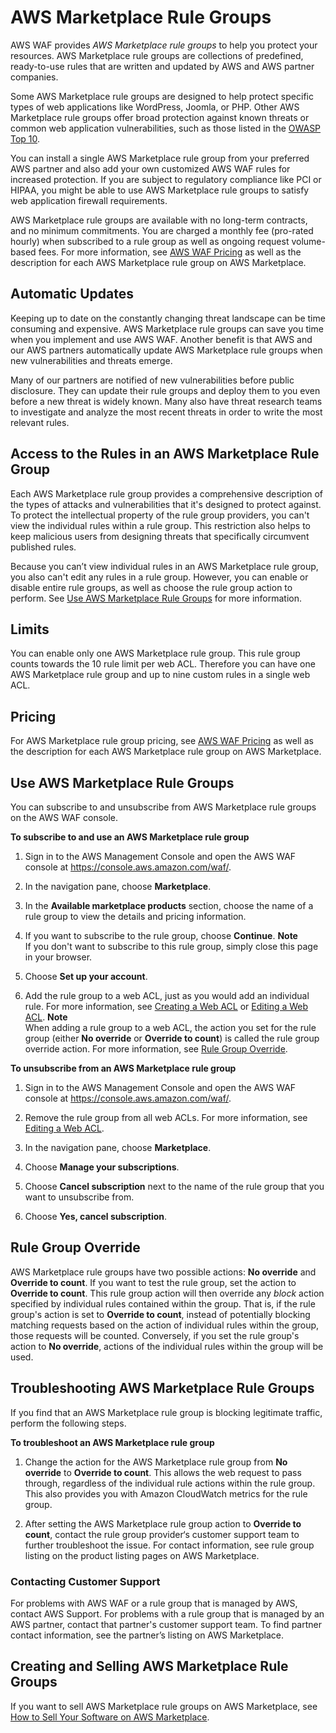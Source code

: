 # AWS Marketplace Rule Groups<a name="waf-managed-rule-groups"></a>

AWS WAF provides *AWS Marketplace rule groups* to help you protect your resources\. AWS Marketplace rule groups are collections of predefined, ready\-to\-use rules that are written and updated by AWS and AWS partner companies\.

Some AWS Marketplace rule groups are designed to help protect specific types of web applications like WordPress, Joomla, or PHP\. Other AWS Marketplace rule groups offer broad protection against known threats or common web application vulnerabilities, such as those listed in the [OWASP Top 10](https://www.owasp.org/index.php/Category:OWASP_Top_Ten_Project)\.

You can install a single AWS Marketplace rule group from your preferred AWS partner and also add your own customized AWS WAF rules for increased protection\. If you are subject to regulatory compliance like PCI or HIPAA, you might be able to use AWS Marketplace rule groups to satisfy web application firewall requirements\.

 AWS Marketplace rule groups are available with no long\-term contracts, and no minimum commitments\. You are charged a monthly fee \(pro\-rated hourly\) when subscribed to a rule group as well as ongoing request volume\-based fees\. For more information, see [AWS WAF Pricing](https://aws.amazon.com/waf/pricing/) as well as the description for each AWS Marketplace rule group on AWS Marketplace\.

## Automatic Updates<a name="waf-managed-rule-group-updates"></a>

Keeping up to date on the constantly changing threat landscape can be time consuming and expensive\. AWS Marketplace rule groups can save you time when you implement and use AWS WAF\. Another benefit is that AWS and our AWS partners automatically update AWS Marketplace rule groups when new vulnerabilities and threats emerge\.

Many of our partners are notified of new vulnerabilities before public disclosure\. They can update their rule groups and deploy them to you even before a new threat is widely known\. Many also have threat research teams to investigate and analyze the most recent threats in order to write the most relevant rules\.

## Access to the Rules in an AWS Marketplace Rule Group<a name="waf-managed-rule-group-edits"></a>

Each AWS Marketplace rule group provides a comprehensive description of the types of attacks and vulnerabilities that it's designed to protect against\. To protect the intellectual property of the rule group providers, you can't view the individual rules within a rule group\. This restriction also helps to keep malicious users from designing threats that specifically circumvent published rules\.

Because you can’t view individual rules in an AWS Marketplace rule group, you also can't edit any rules in a rule group\. However, you can enable or disable entire rule groups, as well as choose the rule group action to perform\. See [Use AWS Marketplace Rule Groups](#waf-managed-rule-group-using) for more information\. 

## Limits<a name="waf-managed-rule-group-limits"></a>

You can enable only one AWS Marketplace rule group\. This rule group counts towards the 10 rule limit per web ACL\. Therefore you can have one AWS Marketplace rule group and up to nine custom rules in a single web ACL\.

## Pricing<a name="waf-managed-rule-group-pricing"></a>

For AWS Marketplace rule group pricing, see [AWS WAF Pricing](https://aws.amazon.com/waf/pricing/) as well as the description for each AWS Marketplace rule group on AWS Marketplace\.

## Use AWS Marketplace Rule Groups<a name="waf-managed-rule-group-using"></a>

You can subscribe to and unsubscribe from AWS Marketplace rule groups on the AWS WAF console\.

**To subscribe to and use an AWS Marketplace rule group**

1. Sign in to the AWS Management Console and open the AWS WAF console at [https://console\.aws\.amazon\.com/waf/](https://console.aws.amazon.com/waf/)\. 

1. In the navigation pane, choose **Marketplace**\.

1. In the **Available marketplace products** section, choose the name of a rule group to view the details and pricing information\.

1. If you want to subscribe to the rule group, choose **Continue**\.
**Note**  
If you don't want to subscribe to this rule group, simply close this page in your browser\.

1. Choose **Set up your account**\.

1. Add the rule group to a web ACL, just as you would add an individual rule\. For more information, see [Creating a Web ACL](web-acl-creating.md) or [Editing a Web ACL](web-acl-editing.md)\.
**Note**  
When adding a rule group to a web ACL, the action you set for the rule group \(either **No override** or **Override to count**\) is called the rule group override action\. For more information, see [Rule Group Override](#waf-managed-rule-group-override)\.

**To unsubscribe from an AWS Marketplace rule group**

1. Sign in to the AWS Management Console and open the AWS WAF console at [https://console\.aws\.amazon\.com/waf/](https://console.aws.amazon.com/waf/)\. 

1. Remove the rule group from all web ACLs\. For more information, see [Editing a Web ACL](web-acl-editing.md)\.

1. In the navigation pane, choose **Marketplace**\.

1. Choose **Manage your subscriptions**\.

1. Choose **Cancel subscription** next to the name of the rule group that you want to unsubscribe from\.

1. Choose **Yes, cancel subscription**\.

## Rule Group Override<a name="waf-managed-rule-group-override"></a>

AWS Marketplace rule groups have two possible actions: **No override** and **Override to count**\. If you want to test the rule group, set the action to **Override to count**\. This rule group action will then override any *block* action specified by individual rules contained within the group\. That is, if the rule group's action is set to **Override to count**, instead of potentially blocking matching requests based on the action of individual rules within the group, those requests will be counted\. Conversely, if you set the rule group's action to **No override**, actions of the individual rules within the group will be used\.

## Troubleshooting AWS Marketplace Rule Groups<a name="waf-managed-rule-group-troubleshooting"></a>

If you find that an AWS Marketplace rule group is blocking legitimate traffic, perform the following steps\.

**To troubleshoot an AWS Marketplace rule group**

1. Change the action for the AWS Marketplace rule group from **No override** to **Override to count**\. This allows the web request to pass through, regardless of the individual rule actions within the rule group\. This also provides you with Amazon CloudWatch metrics for the rule group\.

1. After setting the AWS Marketplace rule group action to **Override to count**, contact the rule group provider‘s customer support team to further troubleshoot the issue\. For contact information, see rule group listing on the product listing pages on AWS Marketplace\.

### Contacting Customer Support<a name="waf-managed-rule-group-troubleshooting-support"></a>

For problems with AWS WAF or a rule group that is managed by AWS, contact AWS Support\. For problems with a rule group that is managed by an AWS partner, contact that partner's customer support team\. To find partner contact information, see the partner’s listing on AWS Marketplace\.

## Creating and Selling AWS Marketplace Rule Groups<a name="waf-managed-rule-group-creating"></a>

If you want to sell AWS Marketplace rule groups on AWS Marketplace, see [How to Sell Your Software on AWS Marketplace](https://aws.amazon.com/marketplace/management/tour/)\.